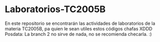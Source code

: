 # Laboratorios-TC2005B
En este repositorio se encontrarán las actividades de laboratorios de la materia TC2005B, pa quien le sean utiles estos códigos chafas XDDD
Posdata: La branch 2 no sirve de nada, no se recomienda checarla. :)
